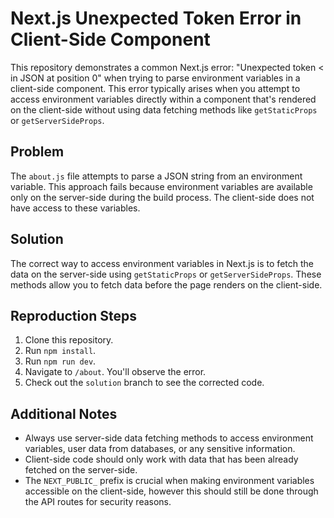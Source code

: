 # Next.js Unexpected Token Error in Client-Side Component

This repository demonstrates a common Next.js error: "Unexpected token < in JSON at position 0" when trying to parse environment variables in a client-side component.  This error typically arises when you attempt to access environment variables directly within a component that's rendered on the client-side without using data fetching methods like `getStaticProps` or `getServerSideProps`.

## Problem

The `about.js` file attempts to parse a JSON string from an environment variable.  This approach fails because environment variables are available only on the server-side during the build process. The client-side does not have access to these variables.

## Solution

The correct way to access environment variables in Next.js is to fetch the data on the server-side using `getStaticProps` or `getServerSideProps`. These methods allow you to fetch data before the page renders on the client-side.

## Reproduction Steps

1. Clone this repository.
2. Run `npm install`.
3. Run `npm run dev`.
4. Navigate to `/about`. You'll observe the error.
5. Check out the `solution` branch to see the corrected code.

## Additional Notes

- Always use server-side data fetching methods to access environment variables, user data from databases, or any sensitive information.
- Client-side code should only work with data that has been already fetched on the server-side.
- The `NEXT_PUBLIC_` prefix is crucial when making environment variables accessible on the client-side, however this should still be done through the API routes for security reasons.